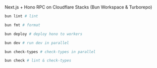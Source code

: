 Next.js + Hono RPC on Cloudflare Stacks (Bun Workspace & Turborepo)

```sh
bun lint # lint
```

```sh
bun fmt # format
```

```sh
bun deploy # deploy hono to workers
```

```sh
bun dev # run dev in parallel
```

```sh
bun check-types # check-types in parallel
```

```sh
bun check # lint & check-types
```
